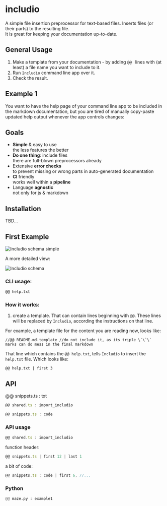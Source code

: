 <!--- Comments are Fun --->

# includio

A simple file insertion preprocessor for text-based files. Inserts files (or their parts) to the resulting file.  
It is great for keeping your documentation up-to-date.

## General Usage

1. Make a template from your documentation - by adding `@@ ` lines with (at least) a file name you want to include to it.
2. Run `Includio` command line app over it.
3. Check the result.

## Example 1

You want to have the help page of your command line app to be included in the markdown documentation, but you are tired of manually copy-paste updated help output whenever the app controls changes:

## Goals

- **Simple** & easy to use  
  the less features the better
- **Do one thing**: include files  
  there are full-blown preprocessors already
- Extensive **error checks**  
  to prevent missing or wrong parts in auto-generated documentation
- **CI** friendly  
  works well within a **pipeline**
- Language **agnostic**  
  not only for js & markdown

## Installation

TBD...

## First Example

![Includio schema simple](./my%20assets/includio-simple.png)

A more detailed view:

![Includio schema](./my%20assets/includio.png)

### CLI usage:

```sh
@@ help.txt
```

### How it works:

1. create a template. That can contain lines beginning with `@@`. These lines will be replaced by `Includio`, according the instructions on that line.

For example, a template file for the content you are reading now, looks like:

```
//@@ README.md.template //do not include it, as its triple \`\`\` marks can do mess in the final markdown
```

That line which contains the `@@ help.txt`, tells `Includio` to insert the `help.txt` file. Which looks like:

```
@@ help.txt | first 3
```

## API

@@ snippets.ts : txt

```ts
@@ shared.ts : import_includio

@@ snippets.ts : code
```

### API usage

```ts
@@ shared.ts : import_includio
```

function header:

```ts
@@ snippets.ts | first 12 | last 1
```

a bit of code:

```ts
@@ snippets.ts : code | first 6, //...
```

### Python

```py
@@ maze.py : example1
```
